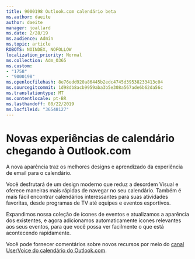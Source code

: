 ```yaml
---
title: 9000198 Outlook.com calendário beta
ms.author: daeite
author: daeite
manager: joallard
ms.date: 2/28/19
ms.audience: Admin
ms.topic: article
ROBOTS: NOINDEX, NOFOLLOW
localization_priority: Normal
ms.collection: Adm_O365
ms.custom:
- "1758"
- "9000198"
ms.openlocfilehash: 8e76edd920a86445b2edc4745d39538233413c04
ms.sourcegitcommit: 1d98db8acb9959aba3b5e308a567ade6b62da56c
ms.translationtype: MT
ms.contentlocale: pt-BR
ms.lasthandoff: 08/22/2019
ms.locfileid: "36548127"
---
```

# <a name="new-calendar-experiences-coming-to-outlookcom"></a>Novas experiências de calendário chegando à Outlook.com

A nova aparência traz os melhores designs e aprendizado da experiência de email para o calendário.

Você desfrutará de um design moderno que reduz a desordem Visual e oferece maneiras mais rápidas de navegar no seu calendário. Também é mais fácil encontrar calendários interessantes para suas atividades favoritas, desde programas de TV até equipes e eventos esportivos.

Expandimos nossa coleção de ícones de eventos e atualizamos a aparência dos existentes, e agora adicionamos automaticamente ícones relevantes aos seus eventos, para que você possa ver facilmente o que está acontecendo rapidamente.

Você pode fornecer comentários sobre novos recursos por meio do [canal UserVoice do calendário do Outlook.com](https://outlook.uservoice.com/forums/601444-new-experiences-in-outlook-com?category_id=209197).